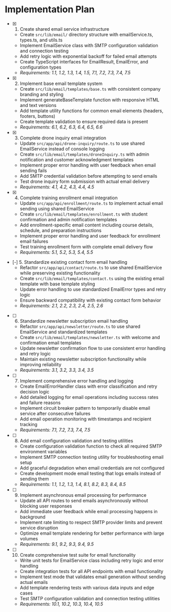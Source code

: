 # Implementation Plan

- [x] 1. Create shared email service infrastructure
  - Create `src/lib/email/` directory structure with emailService.ts, types.ts, and utils.ts
  - Implement EmailService class with SMTP configuration validation and connection testing
  - Add retry logic with exponential backoff for failed email attempts
  - Create TypeScript interfaces for EmailResult, EmailError, and configuration types
  - _Requirements: 1.1, 1.2, 1.3, 1.4, 1.5, 7.1, 7.2, 7.3, 7.4, 7.5_

- [x] 2. Implement base email template system
  - Create `src/lib/email/templates/base.ts` with consistent company branding and styling
  - Implement generateBaseTemplate function with responsive HTML and text versions
  - Add template utility functions for common email elements (headers, footers, buttons)
  - Create template validation to ensure required data is present
  - _Requirements: 6.1, 6.2, 6.3, 6.4, 6.5, 6.6_

- [x] 3. Complete drone inquiry email integration
  - Update `src/app/api/drone-inquiry/route.ts` to use shared EmailService instead of console logging
  - Create `src/lib/email/templates/droneInquiry.ts` with admin notification and customer acknowledgment templates
  - Implement proper error handling with user feedback when email sending fails
  - Add SMTP credential validation before attempting to send emails
  - Test drone inquiry form submission with actual email delivery
  - _Requirements: 4.1, 4.2, 4.3, 4.4, 4.5_

- [x] 4. Complete training enrollment email integration
  - Update `src/app/api/enrollment/route.ts` to implement actual email sending using shared EmailService
  - Create `src/lib/email/templates/enrollment.ts` with student confirmation and admin notification templates
  - Add enrollment-specific email content including course details, schedule, and preparation instructions
  - Implement proper error handling and user feedback for enrollment email failures
  - Test training enrollment form with complete email delivery flow
  - _Requirements: 5.1, 5.2, 5.3, 5.4, 5.5_

- [-] 5. Standardize existing contact form email handling
  - Refactor `src/app/api/contact/route.ts` to use shared EmailService while preserving existing functionality
  - Create `src/lib/email/templates/contact.ts` using the existing email template with base template styling
  - Update error handling to use standardized EmailError types and retry logic
  - Ensure backward compatibility with existing contact form behavior
  - _Requirements: 2.1, 2.2, 2.3, 2.4, 2.5, 2.6_

- [ ] 6. Standardize newsletter subscription email handling
  - Refactor `src/app/api/newsletter/route.ts` to use shared EmailService and standardized templates
  - Create `src/lib/email/templates/newsletter.ts` with welcome and confirmation email templates
  - Update newsletter confirmation flow to use consistent error handling and retry logic
  - Maintain existing newsletter subscription functionality while improving reliability
  - _Requirements: 3.1, 3.2, 3.3, 3.4, 3.5_

- [ ] 7. Implement comprehensive error handling and logging
  - Create EmailErrorHandler class with error classification and retry decision logic
  - Add detailed logging for email operations including success rates and failure reasons
  - Implement circuit breaker pattern to temporarily disable email service after consecutive failures
  - Add email operation monitoring with timestamps and recipient tracking
  - _Requirements: 7.1, 7.2, 7.3, 7.4, 7.5_

- [ ] 8. Add email configuration validation and testing utilities
  - Create configuration validation function to check all required SMTP environment variables
  - Implement SMTP connection testing utility for troubleshooting email setup
  - Add graceful degradation when email credentials are not configured
  - Create development mode email testing that logs emails instead of sending them
  - _Requirements: 1.1, 1.2, 1.3, 1.4, 8.1, 8.2, 8.3, 8.4, 8.5_

- [ ] 9. Implement asynchronous email processing for performance
  - Update all API routes to send emails asynchronously without blocking user responses
  - Add immediate user feedback while email processing happens in background
  - Implement rate limiting to respect SMTP provider limits and prevent service disruption
  - Optimize email template rendering for better performance with large volumes
  - _Requirements: 9.1, 9.2, 9.3, 9.4, 9.5_

- [ ] 10. Create comprehensive test suite for email functionality
  - Write unit tests for EmailService class including retry logic and error handling
  - Create integration tests for all API endpoints with email functionality
  - Implement test mode that validates email generation without sending actual emails
  - Add template rendering tests with various data inputs and edge cases
  - Test SMTP configuration validation and connection testing utilities
  - _Requirements: 10.1, 10.2, 10.3, 10.4, 10.5_